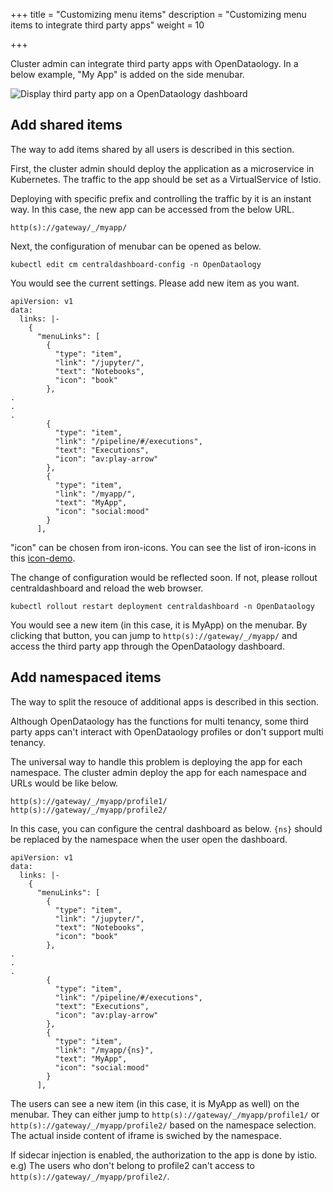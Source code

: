 +++
title = "Customizing menu items"
description = "Customizing menu items to integrate third party apps"
weight = 10
                    
+++

Cluster admin can integrate third party apps with OpenDataology.
In a below example, "My App" is added on the side menubar.

<img src="/docs/images/customize-menu-add-app.png" 
  alt="Display third party app on a OpenDataology dashboard"
  class="mt-3 mb-3 border border-info rounded">

## Add shared items
The way to add items shared by all users is described in this section.

First, the cluster admin should deploy the application as a microservice in Kubernetes.
The traffic to the app should be set as a VirtualService of Istio.

Deploying with specific prefix and controlling the traffic by it is an instant way.
In this case, the new app can be accessed from the below URL.
```
http(s)://gateway/_/myapp/
```

Next, the configuration of menubar can be opened as below.

```shell
kubectl edit cm centraldashboard-config -n OpenDataology
```

You would see the current settings. Please add new item as you want.
```
apiVersion: v1
data:
  links: |-
    {
      "menuLinks": [
        {
          "type": "item",
          "link": "/jupyter/",
          "text": "Notebooks",
          "icon": "book"
        },
.
.
.
        {
          "type": "item",
          "link": "/pipeline/#/executions",
          "text": "Executions",
          "icon": "av:play-arrow"
        },
        {
          "type": "item",
          "link": "/myapp/",
          "text": "MyApp",
          "icon": "social:mood"
        }
      ],
```

"icon" can be chosen from iron-icons.
You can see the list of iron-icons in this [icon-demo](http://kevingleason.me/Polymer-Todo/bower_components/iron-icons/demo/index.html).

The change of configuration would be reflected soon.
If not, please rollout centraldashboard and reload the web browser.

```shell
kubectl rollout restart deployment centraldashboard -n OpenDataology
```

You would see a new item (in this case, it is MyApp) on the menubar.
By clicking that button, you can jump to `http(s)://gateway/_/myapp/` and access the third party app through the OpenDataology dashboard.

## Add namespaced items
The way to split the resouce of additional apps is described in this section.

Although OpenDataology has the functions for multi tenancy, some third party apps can't interact with OpenDataology profiles or don't support multi tenancy.

The universal way to handle this problem is deploying the app for each namespace.
The cluster admin deploy the app for each namespace and URLs would be like below.
```
http(s)://gateway/_/myapp/profile1/
http(s)://gateway/_/myapp/profile2/
```

In this case, you can configure the central dashboard as below.
`{ns}` should be replaced by the namespace when the user open the dashboard.

```
apiVersion: v1
data:
  links: |-
    {
      "menuLinks": [
        {
          "type": "item",
          "link": "/jupyter/",
          "text": "Notebooks",
          "icon": "book"
        },
.
.
.
        {
          "type": "item",
          "link": "/pipeline/#/executions",
          "text": "Executions",
          "icon": "av:play-arrow"
        },
        {
          "type": "item",
          "link": "/myapp/{ns}",
          "text": "MyApp",
          "icon": "social:mood"
        }
      ],
```

The users can see a new item (in this case, it is MyApp as well) on the menubar.
They can either jump to `http(s)://gateway/_/myapp/profile1/` or `http(s)://gateway/_/myapp/profile2/` based on the namespace selection.
The actual inside content of iframe is swiched by the namespace. 

If sidecar injection is enabled, the authorization to the app is done by istio.
e.g) The users who don't belong to profile2 can't access to `http(s)://gateway/_/myapp/profile2/`.
